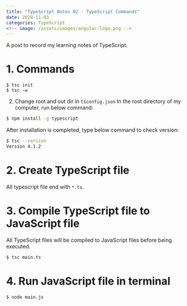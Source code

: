 ```yaml
---
title: "TypeScript Notes 02 - TypeScript Commands"
date: 2020-11-03
categories: TypeScript
<!-- image: /assets/images/angular-logo.png -->
---
```

<!--excerpt.start-->
A post to record my learning notes of TypeScript. <!--excerpt.end--> 


# 1. Commands 
`$ tsc init`  
`$ tsc -w`

2. Change root and out dir in `tsconfig.json`
In the root directory of my computer, run below command:  
```sh
$ npm install -g typescript
```  
After installation is completed, type below command to check version:  
```sh
$ tsc --version
Version 4.1.2
``` 

# 2. Create TypeScript file
All typescript file end with `*.ts`. 

# 3. Compile TypeScript file to JavaScript file  
All TypeScript files will be compiled to JavaScript files before being executed. 
```sh
$ tsc main.ts
```  

# 4. Run JavaScript file in terminal
```sh
$ node main.js
```  






